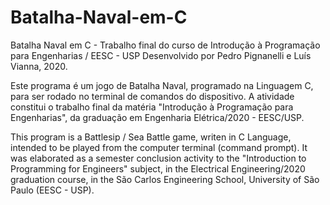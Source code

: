 # Batalha-Naval-em-C
Batalha Naval em C - Trabalho final do curso de Introdução à Programação para Engenharias / EESC - USP
Desenvolvido por Pedro Pignanelli e Luís Vianna, 2020.

 Este programa é um jogo de Batalha Naval, programado na Linguagem C, para ser rodado no terminal de comandos do dispositivo.
 A atividade constitui o trabalho final da matéria "Introdução à Programação para Engenharias", da graduação em Engenharia Elétrica/2020 - EESC/USP.
 
 This program is a Battlesip / Sea Battle game, writen in C Language, intended to be played from the computer terminal (command   prompt).
 It was elaborated as a semester conclusion activity to the "Introduction to Programming for Engineers" subject, in the Electrical Engineering/2020 graduation course, in the São Carlos Engineering School, University of São Paulo (EESC - USP).
